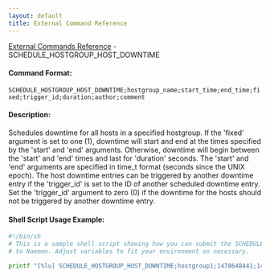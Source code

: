 ```yaml
---
layout: default
title: External Command Reference
---
```


<!--
************************************************
* AUTO GENERATED PAGE - USE ./update SCRIPT
************************************************
-->

<span class="glyphicon glyphicon-arrow-up"></span><a href="index.html"> External Commands Reference</a> - SCHEDULE_HOSTGROUP_HOST_DOWNTIME<br>

#### Command Format:

`SCHEDULE_HOSTGROUP_HOST_DOWNTIME;hostgroup_name;start_time;end_time;fixed;trigger_id;duration;author;comment`

#### Description:

Schedules downtime for all hosts in a specified hostgroup. If the 'fixed' argument is set to one (1), downtime will start and end at the times specified by the 'start' and 'end' arguments. Otherwise, downtime will begin between the 'start' and 'end' times and last for 'duration' seconds. The 'start' and 'end' arguments are specified in time_t format (seconds since the UNIX epoch). The host downtime entries can be triggered by another downtime entry if the 'trigger_id' is set to the ID of another scheduled downtime entry. Set the 'trigger_id' argument to zero (0) if the downtime for the hosts should not be triggered by another downtime entry.

#### Shell Script Usage Example:

```sh
#!/bin/sh
# This is a sample shell script showing how you can submit the SCHEDULE_HOSTGROUP_HOST_DOWNTIME command
# to Naemon. Adjust variables to fit your environment as necessary.

printf "[%lu] SCHEDULE_HOSTGROUP_HOST_DOWNTIME;hostgroup1;1478648441;1478638441;1;0;3600;naemonadmin;This is an example comment.\n" `date +%s` > /var/lib/naemon/naemon.cmd
```
